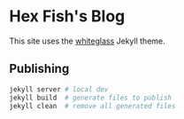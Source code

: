 # Hex Fish's Blog

This site uses the [whiteglass](https://github.com/yous/whiteglass) Jekyll theme.

## Publishing

```bash
jekyll server # local dev
jekyll build  # generate files to publish
jekyll clean  # remove all generated files
```
